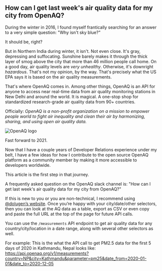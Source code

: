 ## How can I get last week's air quality data for my city from OpenAQ?

During the winter in 2016, I found myself frantically searching for an answer to a very simple question: "Why isn't sky blue?" 

It should be, right?

But in Northern India during winter, it isn't. Not even close. It's gray, depressing and suffocating. Sunshine barely makes it through the thick layer of smog above the city that more than 46 million people call home. On a good day, air quality levels are *very unhealthy*. Otherwise, it's downright *hazardous*. That's not my opinion, by the way. That's precisely what the US EPA says it is based on the air quality measurements.

That's where OpenAQ comes in. Among other things, OpenAQ is an API for anyone to access near real-time data from air quality monitoring stations in New Delhi and around the world. It is magical. A one-stop shop for standardized research-grade air quality data from 90+ countries. 

Officially: *OpenAQ is a non-profit organization on a mission to empower people world to fight air inequality and clean their air by harmonizing, sharing, and using open air quality data.*

![OpenAQ logo](https://i.imgur.com/Kgw9ztB.png)

Fast forward to 2021.

Now that I have a couple years of Developer Relations experience under my belt, I have a few ideas for how I contribute to the open source OpenAQ platform as a community member by making it more accessible to developers worldwide.

This article is the first step in that journey.

A frequently asked question on the OpenAQ slack channel is: "How can I get last week's air quality data for my city from OpenAQ?"

If this is new to you or you are non-technical, I recommend using [@dolugen’s website](https://dolugen.github.io/openaq-browser/#/measurements). Once you’re happy with your city/date/other selectors, then you can look at the AQ data as a table, export as CSV or even copy and paste the full URL at the top of the page for future API calls.

You can use the `/measurements` API endpoint to get air quality data for any country/city/location in a date range, along with several other selectors as well.

For example: This is the what the API call to get PM2.5 data for the first 5 days of 2020 in Kathmandu, Nepal looks like:  https://api.openaq.org/v1/measurements?country=NP&city=Kathmandu&parameter=pm25&date_from=2020-01-01&date_to=2020-12-05

